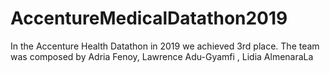 # AccentureMedicalDatathon2019
In the Accenture Health Datathon in 2019 we achieved 3rd place. The team was composed by Adria Fenoy, Lawrence Adu-Gyamfi , Lidia AlmenaraLa
